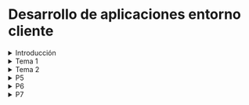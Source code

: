 # Desarrollo de aplicaciones entorno cliente
<details>
    <summary>Introducción</summary>

[P0](https://github.com/antmug/DWEC/tree/main/P0)

</details>

<details>
    <summary>Tema 1</summary>

[P1](https://github.com/antmug/DWEC/blob/main/Tema%201/P1.md)

</details>

<details>
    <summary>Tema 2</summary>

[P2](https://github.com/antmug/DWEC/blob/main/Tema%202/P2.md)

[P3](https://github.com/antmug/DWEC/blob/main/Tema%202/P3.md)

[P4](https://github.com/antmug/DWEC/blob/main/Tema%202/P4.md)

</details>

<details>
    <summary>P5</summary>

[P5](https://github.com/antmug/DWEC/blob/main/P5)

</details>

<details>
    <summary>P6</summary>

[P6](https://github.com/antmug/DWEC/blob/main/P6)

</details>

<details>
    <summary>P7</summary>

[P7](https://github.com/antmug/DWEC/blob/main/P7)

</details>